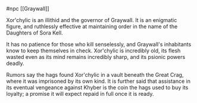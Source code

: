 #npc [[Graywall]]

Xor'chylic is an illithid and the governor of Graywall. It is an enigmatic figure, and ruthlessly effective at maintaining order in the name of the Daughters of Sora Kell.

It has no patience for those who kill senselessly, and Graywall's inhabitants know to keep themselves in check. Xor'chylic is incredibly old, its flesh wasted even as its mind remains incredibly sharp, and its psionic powers deadly.

Rumors say the hags found Xor'chylic in a vault beneath the Great Crag, where it was imprisoned by its own kind. It is further said that assistance in its eventual vengeance against Khyber is the coin the hags used to buy its loyalty; a promise it will expect repaid in full once it is ready.